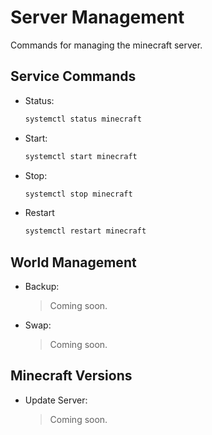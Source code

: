 # Server Management

Commands for managing the minecraft server.

## Service Commands

- Status:

    ```bash
    systemctl status minecraft
    ```

- Start:

    ```bash
    systemctl start minecraft
    ```

- Stop:

    ```bash
    systemctl stop minecraft
    ```

- Restart

    ```bash
    systemctl restart minecraft
    ```

## World Management

- Backup:

    > Coming soon.

- Swap:

    > Coming soon.

## Minecraft Versions

- Update Server:

    > Coming soon.

